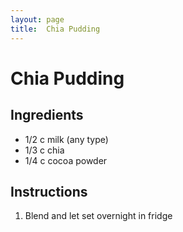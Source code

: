 ```yaml
---
layout: page
title:  Chia Pudding
---
```


# Chia Pudding

## Ingredients
- 1/2 c milk (any type)
- 1/3 c chia
- 1/4 c cocoa powder

## Instructions 
1. Blend and let set overnight in fridge
